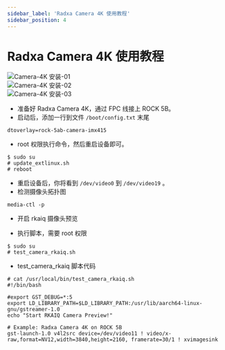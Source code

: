 ```yaml
---
sidebar_label: 'Radxa Camera 4K 使用教程'
sidebar_position: 4
---
```



# Radxa Camera 4K 使用教程

![Camera-4K 安装-01](/img/rock5b/rock5b-with-4k-camera-FPC.webp)  
![Camera-4K 安装-02](/img/rock5b/rock5b-4k-camera-connected.webp)  
![Camera-4K 安装-03](/img/rock5b/rock5b-4k-camera.webp)  
- 准备好 Radxa Camera 4K，通过 FPC 线接上 ROCK 5B。
- 启动后，添加一行到文件 `/boot/config.txt` 末尾

```
dtoverlay=rock-5ab-camera-imx415
```

- root 权限执行命令，然后重启设备即可。

```
$ sudo su
# update_extlinux.sh
# reboot
```

- 重启设备后，你将看到 `/dev/video0` 到 `/dev/video19` 。
- 检测摄像头拓扑图

```
media-ctl -p
```

- 开启 rkaiq 摄像头预览

- 执行脚本，需要 root 权限

```
$ sudo su
# test_camera_rkaiq.sh
```

- test_camera_rkaiq 脚本代码

```
# cat /usr/local/bin/test_camera_rkaiq.sh
#!/bin/bash

#export GST_DEBUG=*:5
export LD_LIBRARY_PATH=$LD_LIBRARY_PATH:/usr/lib/aarch64-linux-gnu/gstreamer-1.0
echo "Start RKAIQ Camera Preview!"

# Example: Radxa Camera 4K on ROCK 5B
gst-launch-1.0 v4l2src device=/dev/video11 ! video/x-raw,format=NV12,width=3840,height=2160, framerate=30/1 ! xvimagesink
```
